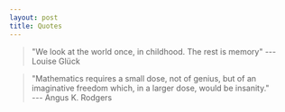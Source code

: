 ```yaml
---
layout: post
title: Quotes
---
```


> "We look at the world once, in childhood. The rest is memory" --- Louise Glück


> "Mathematics requires a small dose, not of genius, but of an imaginative freedom which, in a larger dose, would be insanity." <br> --- Angus K. Rodgers


